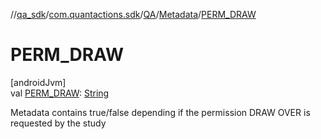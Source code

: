 //[qa_sdk](../../../../index.md)/[com.quantactions.sdk](../../index.md)/[QA](../index.md)/[Metadata](index.md)/[PERM_DRAW](-p-e-r-m_-d-r-a-w.md)

# PERM_DRAW

[androidJvm]\
val [PERM_DRAW](-p-e-r-m_-d-r-a-w.md): [String](https://developer.android.com/reference/kotlin/java/lang/String.html)

Metadata contains true/false depending if the permission DRAW OVER is requested by the study
